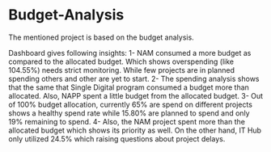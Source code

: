 # Budget-Analysis
The mentioned project is based on the budget analysis. 

Dashboard gives following insights:
1-	NAM consumed a more budget as compared to the allocated budget. Which shows overspending (like 104.55%) needs strict monitoring.  While few projects are in planned spending others and other are yet to start. 
2-	The spending analysis shows that the same that Single Digital program consumed a budget more than allocated. Also, NAPP spent a little budget from the allocated budget. 
3-	Out of 100% budget allocation, currently 65% are spend on different projects shows a healthy spend rate while 15.80% are planned to spend and only 19% remaining to spend. 
4-	Also, the NAM project spent more than the allocated budget which shows its priority as well. On the other hand, IT Hub only utilized 24.5% which raising questions about project delays. 


